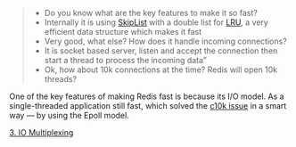 
> - Do you know what are the key features to make it so fast?
> - Internally it is using [SkipList](../../../../1.%20Algorithms/Data%20Structures/SkipList.md) with a double list for [LRU](../../1.%20Concepts/LRU.md), a very efficient data structure which makes it fast
> - Very good, what else? How does it handle incoming connections?
> - It is socket based server, listen and accept the connection then start a thread to process the incoming data”
> - Ok, how about 10k connections at the time? Redis will open 10k threads?

One of the key features of making Redis fast is because its I/O model. As a single-threaded application still fast, which solved the [c10k issue](https://en.wikipedia.org/wiki/C10k_problem#:~:text=The%20C10k%20problem%20is%20the,concurrently%20handling%20ten%20thousand%20connections.) in a smart way — by using the Epoll model.

[3. IO Multiplexing](../../../../6.%20Linux/3.%20IO%20Multiplexing.md)

